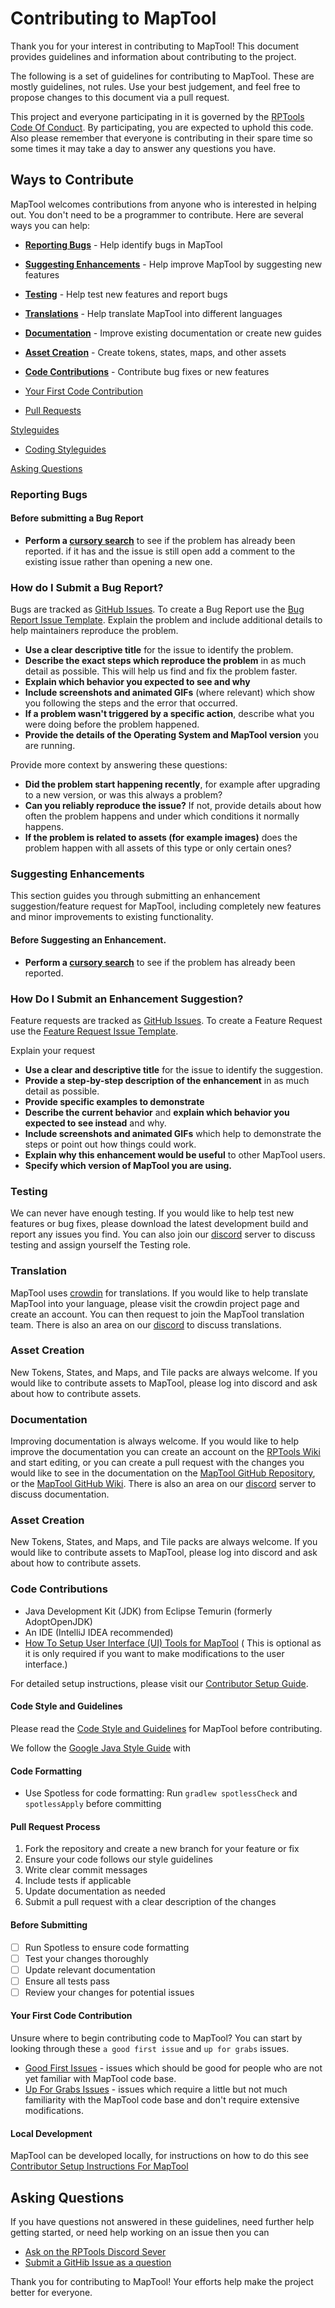 # Contributing to MapTool

Thank you for your interest in contributing to MapTool! This document provides guidelines and
information about contributing to the project.

The following is a set of guidelines for contributing to MapTool. These are mostly guidelines, not
rules. Use your best judgement,
and feel free to propose changes to this document via a pull request.

This project and everyone participating in it is governed by
the [RPTools Code Of Conduct](CODE_OF_CONDUCT.md). By participating, you are expected
to uphold this code. Also please remember that everyone is contributing in their spare time so some
times it may take a day to answer any questions you have.

## Ways to Contribute

MapTool welcomes contributions from anyone who is interested in helping out. You don't need to be a
programmer to contribute. Here are several ways you can help:

* **[Reporting Bugs](#reporting-bugs)** - Help identify bugs in MapTool
* **[Suggesting Enhancements](#suggesting-enhancements)** - Help improve MapTool by suggesting new
  features
* **[Testing](#testing)** - Help test new features and report bugs
* **[Translations](#translations)** - Help translate MapTool into different languages
* **[Documentation](#documentation)** - Improve existing documentation or create new guides
* **[Asset Creation](#asset-creation)** - Create tokens, states, maps, and other assets
* **[Code Contributions](#code-contributions)** - Contribute bug fixes or new features


* [Your First Code Contribution](#your-first-code-contribution)
* [Pull Requests](#pull-requests)

[Styleguides](#styleguids)

* [Coding Styleguides](#coding-styleguides)

[Asking Questions](#asking-questions)

### Reporting Bugs

#### Before submitting a Bug Report

* **Perform a [cursory search][bug-issue]** to see if the problem has already been reported.
  if it has and the issue is still open add a comment to the existing issue rather than opening a
  new one.

### How do I Submit a Bug Report?

Bugs are tracked as [GitHub Issues](https://guides.github.com/features/issues/). To create a Bug
Report use
the [Bug Report Issue Template](https://github.com/RPTools/maptool/issues/new?assignees=&labels=bug&template=bug_report.md&title=).
Explain the problem and include additional details to help maintainers reproduce the problem.

* **Use a clear descriptive title** for the issue to identify the problem.
* **Describe the exact steps which reproduce the problem** in as much detail as possible. This will
  help us find and fix the problem faster.
* **Explain which behavior you expected to see and why**
* **Include screenshots and animated GIFs** (where relevant) which show you following the steps and
  the error that occurred.
* **If a problem wasn't triggered by a specific action**, describe what you were doing before the
  problem happened.
* **Provide the details of the Operating System and MapTool version** you are running.

Provide more context by answering these questions:

* **Did the problem start happening recently**, for example after upgrading to a new version, or was
  this always a problem?
* **Can you reliably reproduce the issue?** If not, provide details about how often the problem
  happens and under which conditions it normally happens.
* **If the problem is related to assets (for example images)** does the problem happen with all
  assets of this type or only certain ones?

### Suggesting Enhancements

This section guides you through submitting an enhancement suggestion/feature request for MapTool,
including completely new features and minor improvements
to existing functionality.

#### Before Suggesting an Enhancement.

* **Perform a [cursory search][feature-issue]** to see if the problem has already been reported.

### How Do I Submit an Enhancement Suggestion?

Feature requests are tracked as [GitHub Issues](https://guides.github.com/features/issues/). To
create a Feature Request use
the [Feature Request Issue Template](https://github.com/RPTools/maptool/issues/new?assignees=&labels=feature&template=feature_request.md&title=).

Explain your request

* **Use a clear and descriptive title** for the issue to identify the suggestion.
* **Provide a step-by-step description of the enhancement** in as much detail as possible.
* **Provide specific examples to demonstrate**
* **Describe the current behavior** and **explain which behavior you expected to see instead** and
  why.
* **Include screenshots and animated GIFs** which help to demonstrate the steps or point out how
  things could work.
* **Explain why this enhancement would be useful** to other MapTool users.
* **Specify which version of MapTool you are using.**

### Testing

We can never have enough testing. If you would like to help test new features or bug fixes,
please download the latest development build and report any issues you find. You can also join our
[discord](discord.gg/dZy7HeYYVY) server to discuss testing and assign yourself the Testing role.

### Translation

MapTool uses [crowdin](https://crowdin.com/project/maptool) for translations. If you would like
to help translate MapTool into your language, please visit the crowdin project page and create an
account. You can then request to join the MapTool translation team. There is also an area on our
[discord](discord.gg/dZy7HeYYVY) to discuss translations.

### Asset Creation

New Tokens, States, and Maps, and Tile packs are always welcome. If you would like to contribute
assets to MapTool, please log into discord and ask about how to contribute assets.

### Documentation

Improving documentation is always welcome. If you would like to help improve the documentation
you can create an account on the [RPTools Wiki](https://wiki.rptools.info/index.php/Main_Page)
and start editing, or you can create a pull request with the changes you would like to see in the
documentation on the [MapTool GitHub Repository](https://github.com/RPTools/maptool), or the
[MapTool GitHub Wiki](https://github.com/RPTools/maptool/wiki). There is also an area on
our [discord](discord.gg/dZy7HeYYVY) server to discuss documentation.

### Asset Creation

New Tokens, States, and Maps, and Tile packs are always welcome. If you would like to contribute
assets to MapTool, please log into discord and ask about how to contribute assets.

### Code Contributions

* Java Development Kit (JDK) from Eclipse Temurin (formerly AdoptOpenJDK)
* An IDE (IntelliJ IDEA recommended)
* [How To Setup User Interface (UI) Tools for MapTool](docs/How_To_Setup_User_Interface_Tools_for_MapTool.md) (
  This is optional as it is only
  required if you want to make modifications to the user interface.)

For detailed setup instructions, please visit
our [Contributor Setup Guide](https://github.com/RPTools/maptool/wiki/Contributor-Setup-Instructions-For-MapTool).

#### Code Style and Guidelines

Please read the [Code Style and Guidelines][coding-style-guides] for MapTool before contributing.

We follow the [Google Java Style Guide](https://google.github.io/styleguide/javaguide.html) with

#### Code Formatting

* Use Spotless for code formatting: Run `gradlew spotlessCheck` and `spotlessApply` before
  committing

#### Pull Request Process

1. Fork the repository and create a new branch for your feature or fix
2. Ensure your code follows our style guidelines
3. Write clear commit messages
4. Include tests if applicable
5. Update documentation as needed
6. Submit a pull request with a clear description of the changes

#### Before Submitting

- [ ] Run Spotless to ensure code formatting
- [ ] Test your changes thoroughly
- [ ] Update relevant documentation
- [ ] Ensure all tests pass
- [ ] Review your changes for potential issues

#### Your First Code Contribution

Unsure where to begin contributing code to MapTool? You can start by looking through these
`a good first issue` and `up for grabs` issues.

* [Good First Issues][good-first-issue] - issues which should be good for people who are not yet
  familiar with MapTool code base.
* [Up For Grabs Issues][up-for-grabs] - issues which require a little but not much familiarity with
  the MapTool code base and don't require extensive modifications.

#### Local Development

MapTool can be developed locally, for instructions on how to do this
see [Contributor Setup Instructions For MapTool][contributor-setup-for-maptool]

## Asking Questions

If you have questions not answered in these guidelines, need further help getting started, or need
help working on an issue then you can

* [Ask on the RPTools Discord Sever](discord.gg/dZy7HeYYVY)
* [Submit a GitHib Issue as a question](https://github.com/RPTools/maptool/issues/new?assignees=&labels=question&template=submit-a-question.md&title=)

[bug-issue]:https://github.com/RPTools/maptool/labels/bug

[feature-issue]:https://github.com/RPTools/maptool/labels/feature

[good-first-issue]:https://github.com/RPTools/maptool/labels/good%20first%20issue

[up-for-grabs]:https://github.com/RPTools/maptool/labels/up%20for%20grabs

[contributor-setup-for-maptool]:https://github.com/RPTools/maptool/wiki/Contributor-Setup-Instructions-For-MapTool

[coding-style-guides]:https://github.com/RPTools/maptool/blob/develop/doc/Code_Style_and_Guidelines.md


Thank you for contributing to MapTool! Your efforts help make the project better for everyone.
